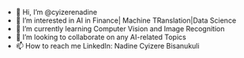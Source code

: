 - 👋 Hi, I’m @cyizerenadine
- 👀 I’m interested in AI in Finance| Machine TRanslation|Data Science
- 🌱 I’m currently learning Computer Vision and Image Recognition
- 💞️ I’m looking to collaborate on any AI-related Topics
- 📫 How to reach me LinkedIn: Nadine Cyizere Bisanukuli

<!---
cyizerenadine/cyizerenadine is a ✨ special ✨ repository because its `README.md` (this file) appears on your GitHub profile.
You can click the Preview link to take a look at your changes.
--->
